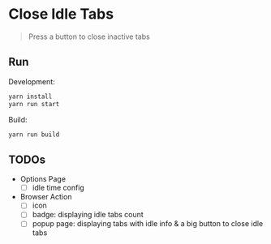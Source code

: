 # Close Idle Tabs

> Press a button to close inactive tabs

## Run

Development:

```sh
yarn install
yarn run start
```

Build:

```sh
yarn run build
```


## TODOs

- Options Page
  - [ ] idle time config
- Browser Action
  - [ ] icon
  - [ ] badge: displaying idle tabs count
  - [ ] popup page: displaying tabs with idle info & a big button to close idle tabs
